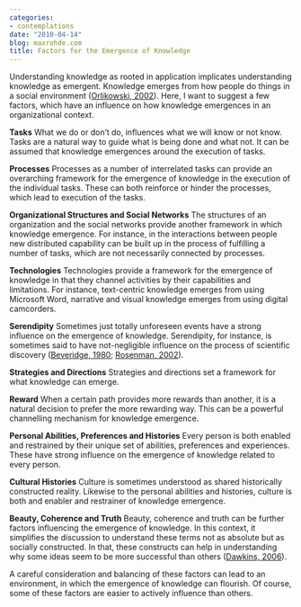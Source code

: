 ```yaml
---
categories:
- contemplations
date: "2010-04-14"
blog: maxrohde.com
title: Factors for the Emergence of Knowledge
---
```


Understanding knowledge as rooted in application implicates understanding knowledge as emergent. Knowledge emerges from how people do things in a social environment ([Orlikowski, 2002](http://www.citeulike.org/user/mxro/article/3739501)). Here, I want to suggest a few factors, which have an influence on how knowledge emergences in an organizational context.

**Tasks** What we do or don’t do, influences what we will know or not know. Tasks are a natural way to guide what is being done and what not. It can be assumed that knowledge emergences around the execution of tasks.

**Processes** Processes as a number of interrelated tasks can provide an overarching framework for the emergence of knowledge in the execution of the individual tasks. These can both reinforce or hinder the processes, which lead to execution of the tasks.

**Organizational Structures and Social Networks** The structures of an organization and the social networks provide another framework in which knowledge emergence. For instance, in the interactions between people new distributed capability can be built up in the process of fulfilling a number of tasks, which are not necessarily connected by processes.

**Technologies** Technologies provide a framework for the emergence of knowledge in that they channel activities by their capabilities and limitations. For instance, text-centric knowledge emerges from using Microsoft Word, narrative and visual knowledge emerges from using digital camcorders.

**Serendipity** Sometimes just totally unforeseen events have a strong influence on the emergence of knowledge. Serendipity, for instance, is sometimes said to have not-negligible influence on the process of scientific discovery ([Beveridge, 1980](http://www.citeulike.org/user/mxro/article/7018012); [Rosenman, 2002](http://www.citeulike.org/user/mxro/article/7018107)).

**Strategies and Directions** Strategies and directions set a framework for what knowledge can emerge.

**Reward** When a certain path provides more rewards than another, it is a natural decision to prefer the more rewarding way. This can be a powerful channelling mechanism for knowledge emergence.

**Personal Abilities, Preferences and Histories** Every person is both enabled and restrained by their unique set of abilities, preferences and experiences. These have strong influence on the emergence of knowledge related to every person.

**Cultural Histories** Culture is sometimes understood as shared historically constructed reality. Likewise to the personal abilities and histories, culture is both and enabler and restrainer of knowledge emergence.

**Beauty, Coherence and Truth** Beauty, coherence and truth can be further factors influencing the emergence of knowledge. In this context, it simplifies the discussion to understand these terms not as absolute but as socially constructed. In that, these constructs can help in understanding why some ideas seem to be more successful than others ([Dawkins, 2006](http://www.citeulike.org/user/mxro/article/636057)).

A careful consideration and balancing of these factors can lead to an environment, in which the emergence of knowledge can flourish. Of course, some of these factors are easier to actively influence than others.
